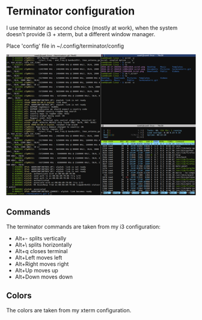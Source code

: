 # Terminator configuration

I use terminator as second choice (mostly at work), when the system doesn't provide i3 + xterm, but a different window manager.

Place 'config' file in ~/.config/terminator/config

![alt tag](https://raw.githubusercontent.com/acerv/terminatorrc/master/screenshot.png)

## Commands

The terminator commands are taken from my i3 configuration:

* Alt+-     splits vertically
* Alt+\     splits horizontally
* Alt+q     closes terminal
* Alt+Left  moves left
* Alt+Right moves right
* Alt+Up    moves up
* Alt+Down  moves down

## Colors

The colors are taken from my xterm configuration.

